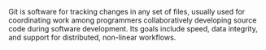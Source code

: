 Git is software for tracking changes in any set of files, usually used for coordinating work among programmers collaboratively developing source code during software development. Its goals include speed, data integrity, and support for distributed, non-linear workflows.